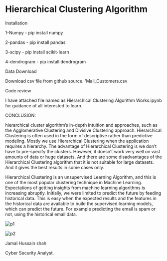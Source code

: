 

# Hierarchical Clustering Algorithm 

Installation 

1-Numpy - pip install numpy

2-pandas - pip install pandas

3-scipy - pip install scikit-learn

4-dendrogram - pip install dendrogram

Data Download 

Download csv file from github source. 'Mall_Customers.csv

Code review

I have attached file named as  Hierarchical Clustering Algorithm Works.ipynb for guidance of all interested to learn. 

CONCLUSION:

hierarchical cluster algorithm’s in-depth intuition and approaches, such as the Agglomerative Clustering and Divisive Clustering approach.
Hierarchical Clustering is often used in the form of descriptive rather than predictive modeling.
Mostly we use Hierarchical Clustering when the application requires a hierarchy. The advantage of Hierarchical Clustering is we don’t have to pre-specify the clusters. 
However, it doesn’t work very well on vast amounts of data or huge datasets. And there are some disadvantages of the Hierarchical Clustering algorithm that it is not suitable for large datasets. And it gives the best results in some cases only.


Hierarchical Clustering is an unsupervised Learning Algorithm, and this is one of the most popular clustering technique in Machine Learning. 
Expectations of getting insights from machine learning algorithms is increasing abruptly. Initially, we were limited to predict the future by feeding historical data. 
This is easy when the expected results and the features in the historical data are available to build the supervised learning models, which can predict the future.
For example predicting the email is spam or not, using the historical email data.

![p1](https://user-images.githubusercontent.com/95676591/173305688-16089c5c-ccf4-4f49-91cf-57946bef2704.png)

![p2](https://user-images.githubusercontent.com/95676591/173305696-5958fce4-e403-431f-bc9c-55d62be34a00.png)

Jamal Hussain shah 

Cyber Security Analyst.
